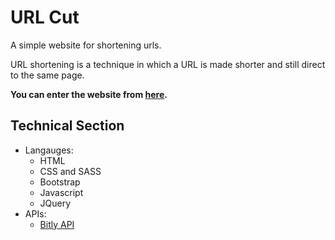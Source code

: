 # URL Cut
A simple website for shortening urls.

URL shortening is a technique in which a URL is made shorter and still direct to the same page.

**You can enter the website from [here](https://mohtermanini.github.io/URL-Cut/).**

## Technical Section
* Langauges:
    * HTML
    * CSS and SASS
    * Bootstrap
    * Javascript
    * JQuery
* APIs:
    * [Bitly API](https://dev.bitly.com)
